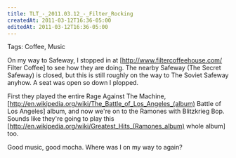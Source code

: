 ```yaml
---
title: TLT_-_2011.03.12_-_Filter_Rocking
createdAt: 2011-03-12T16:36-05:00
editedAt: 2011-03-12T16:36-05:00
---
```


Tags: Coffee, Music

On my way to Safeway, I stopped in at [http://www.filtercoffeehouse.com/ Filter Coffee] to see how they are doing. The nearby Safeway (The Secret Safeway) is closed, but this is still roughly on the way to The Soviet Safeway anyhow. A seat was open so down I plopped.

First they played the entire Rage Against The Machine, [http://en.wikipedia.org/wiki/The_Battle_of_Los_Angeles_(album) Battle of Los Angeles] album, and now we're on to the Ramones with Blitzkrieg Bop. Sounds like they're going to play this [http://en.wikipedia.org/wiki/Greatest_Hits_(Ramones_album) whole album] too.

Good music, good mocha. Where was I on my way to again?

